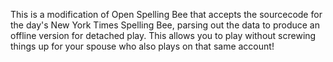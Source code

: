 This is a modification of Open Spelling Bee that accepts the sourcecode for the day's New York Times Spelling Bee, parsing out the data to produce an offline version for detached play. This allows you to play without screwing things up for your spouse who also plays on that same account!
